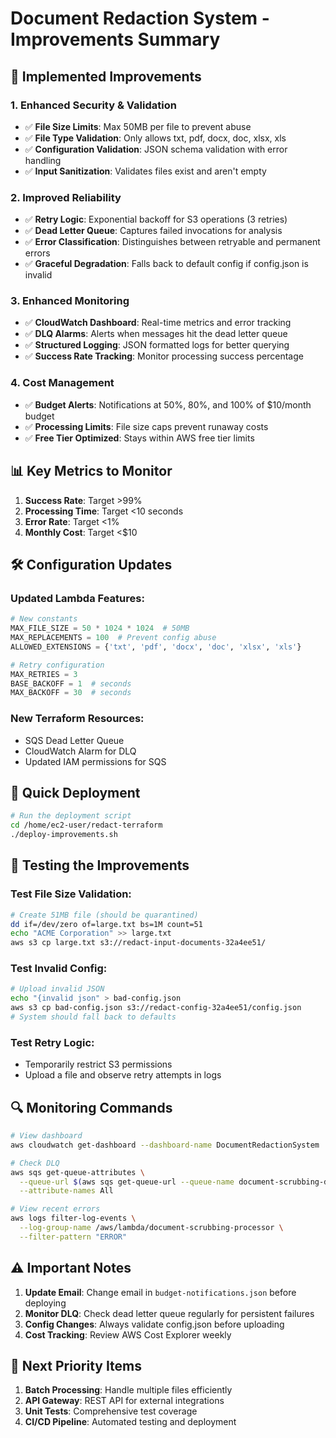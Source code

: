 # Document Redaction System - Improvements Summary

## 🚀 Implemented Improvements

### 1. Enhanced Security & Validation
- ✅ **File Size Limits**: Max 50MB per file to prevent abuse
- ✅ **File Type Validation**: Only allows txt, pdf, docx, doc, xlsx, xls
- ✅ **Configuration Validation**: JSON schema validation with error handling
- ✅ **Input Sanitization**: Validates files exist and aren't empty

### 2. Improved Reliability
- ✅ **Retry Logic**: Exponential backoff for S3 operations (3 retries)
- ✅ **Dead Letter Queue**: Captures failed invocations for analysis
- ✅ **Error Classification**: Distinguishes between retryable and permanent errors
- ✅ **Graceful Degradation**: Falls back to default config if config.json is invalid

### 3. Enhanced Monitoring
- ✅ **CloudWatch Dashboard**: Real-time metrics and error tracking
- ✅ **DLQ Alarms**: Alerts when messages hit the dead letter queue
- ✅ **Structured Logging**: JSON formatted logs for better querying
- ✅ **Success Rate Tracking**: Monitor processing success percentage

### 4. Cost Management
- ✅ **Budget Alerts**: Notifications at 50%, 80%, and 100% of $10/month budget
- ✅ **Processing Limits**: File size caps prevent runaway costs
- ✅ **Free Tier Optimized**: Stays within AWS free tier limits

## 📊 Key Metrics to Monitor

1. **Success Rate**: Target >99%
2. **Processing Time**: Target <10 seconds
3. **Error Rate**: Target <1%
4. **Monthly Cost**: Target <$10

## 🛠️ Configuration Updates

### Updated Lambda Features:
```python
# New constants
MAX_FILE_SIZE = 50 * 1024 * 1024  # 50MB
MAX_REPLACEMENTS = 100  # Prevent config abuse
ALLOWED_EXTENSIONS = {'txt', 'pdf', 'docx', 'doc', 'xlsx', 'xls'}

# Retry configuration
MAX_RETRIES = 3
BASE_BACKOFF = 1  # seconds
MAX_BACKOFF = 30  # seconds
```

### New Terraform Resources:
- SQS Dead Letter Queue
- CloudWatch Alarm for DLQ
- Updated IAM permissions for SQS

## 🚦 Quick Deployment

```bash
# Run the deployment script
cd /home/ec2-user/redact-terraform
./deploy-improvements.sh
```

## 📝 Testing the Improvements

### Test File Size Validation:
```bash
# Create 51MB file (should be quarantined)
dd if=/dev/zero of=large.txt bs=1M count=51
echo "ACME Corporation" >> large.txt
aws s3 cp large.txt s3://redact-input-documents-32a4ee51/
```

### Test Invalid Config:
```bash
# Upload invalid JSON
echo "{invalid json" > bad-config.json
aws s3 cp bad-config.json s3://redact-config-32a4ee51/config.json
# System should fall back to defaults
```

### Test Retry Logic:
- Temporarily restrict S3 permissions
- Upload a file and observe retry attempts in logs

## 🔍 Monitoring Commands

```bash
# View dashboard
aws cloudwatch get-dashboard --dashboard-name DocumentRedactionSystem

# Check DLQ
aws sqs get-queue-attributes \
  --queue-url $(aws sqs get-queue-url --queue-name document-scrubbing-dlq --query QueueUrl --output text) \
  --attribute-names All

# View recent errors
aws logs filter-log-events \
  --log-group-name /aws/lambda/document-scrubbing-processor \
  --filter-pattern "ERROR"
```

## ⚠️ Important Notes

1. **Update Email**: Change email in `budget-notifications.json` before deploying
2. **Monitor DLQ**: Check dead letter queue regularly for persistent failures
3. **Config Changes**: Always validate config.json before uploading
4. **Cost Tracking**: Review AWS Cost Explorer weekly

## 🎯 Next Priority Items

1. **Batch Processing**: Handle multiple files efficiently
2. **API Gateway**: REST API for external integrations
3. **Unit Tests**: Comprehensive test coverage
4. **CI/CD Pipeline**: Automated testing and deployment